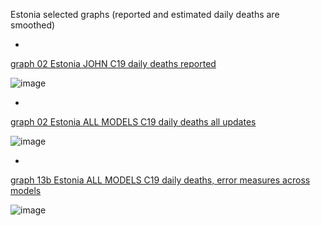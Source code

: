 Estonia selected graphs (reported and estimated daily deaths are smoothed) 

*

[graph 02 Estonia JOHN C19 daily deaths reported](https://github.com/pourmalek/CovidLongitudinal/blob/main/output/countries/Estonia/graph%2002%20Estonia%20JOHN%20C19%20daily%20deaths%20reported.pdf)

![image](https://github.com/pourmalek/CovidLongitudinal/assets/30849720/b3f065ea-79e7-47c9-b766-119c4f1dd480)

*

[graph 02 Estonia ALL MODELS C19 daily deaths all updates](https://github.com/pourmalek/CovidLongitudinal/blob/main/output/countries/Estonia/graph%2002%20Estonia%20ALL%20MODELS%20C19%20daily%20deaths%20all%20updates.pdf)

![image](https://github.com/pourmalek/CovidLongitudinal/assets/30849720/0a2d5df6-6802-42dc-a1ae-824525e5ea57)

*

[graph 13b Estonia ALL MODELS C19 daily deaths, error measures across models](https://github.com/pourmalek/CovidLongitudinal/blob/main/output/countries/Estonia/graph%2013b%20Estonia%20ALL%20MODELS%20C19%20daily%20deaths%2C%20error%20measures%20across%20models.pdf)

![image](https://github.com/pourmalek/CovidLongitudinal/assets/30849720/b29c688f-a335-47f2-8671-1b925d396432)

